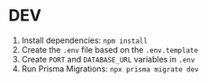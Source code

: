 # DEV 

1. Install dependencies: `npm install`
2. Create the `.env` file based on the `.env.template`
3. Create `PORT` and `DATABASE_URL` variables in `.env`
4. Run Prisma Migrations: `npx prisma migrate dev`